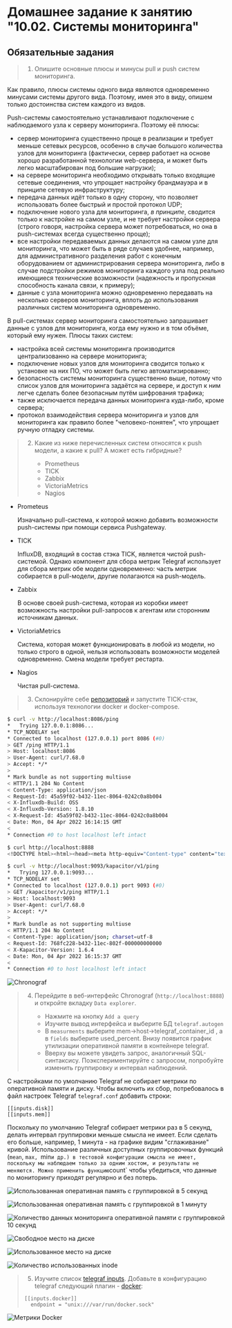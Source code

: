 # Домашнее задание к занятию "10.02. Системы мониторинга"

## Обязательные задания

> 1. Опишите основные плюсы и минусы pull и push систем мониторинга.

Как правило, плюсы системы одного вида являются одновременно минусами системы другого вида. Поэтому, имея это в виду, опишем только достоинства систем каждого из видов.

Push-системы самостоятельно устанавливают подключение с наблюдаемого узла к серверу мониторинга. Поэтому её плюсы:

- сервер мониторинга существенно проще в реализации и требует меньше сетевых ресурсов, особенно в случае большого количества узлов для мониторинга (фактически, сервер работает на основе хорошо разработанной технологии web-сервера, и может быть легко масштабирован под большие нагрузки);
- на сервере мониторинга необходимо открывать только входящие сетевые соединения, что упрощает настройку брандмауэра и в принципе сетевую инфраструктуру;
- передача данных идёт только в одну сторону, что позволяет использовать более быстрый и простой протокол UDP;
- подключение нового узла для мониторинга, _в принципе_, сводится только к настройке на самом узле, и не требует настройки сервера (строго говоря, настройка сервера может потребоваться, но она в push-системах всегда существенно проще); 
- все настройки передаваемых данных делаются на самом узле для мониторинга, что может быть в ряде случаев удобнее, например, для административного разделения работ с конечным оборудованием от администрирования сервера мониторинга, либо в случае подстройки режимов мониторинга каждого узла под реально имеющиеся технические возможности (надежность и пропускная способность канала связи, к примеру);
- данные с узла мониторинга можно одновременно передавать на несколько серверов мониторинга, вплоть до использования различных систем мониторинга одновременно.

В pull-системах сервер мониторинга самостоятельно запрашивает данные с узлов для мониторинга, когда ему нужно и в том объёме, который ему нужен. Плюсы таких систем:

- настройка всей системы мониторинга производится централизованно на сервере мониторинга;
- подключение новых узлов для мониторинга сводится только к установке на них ПО, что может быть легко автоматизированно;
- безопасность системы мониторинга существенно выше, потому что список узлов для мониторинга задаётся на сервере, и доступ к ним легче сделать более безопасным путём шифрования трафика;
- также исключается передача данных мониторинга куда-либо, кроме сервера;
- протокол взаимодействия сервера мониторинга и узлов для мониторинга как правило более "человеко-понятен", что упрощает ручную отладку системы.

> 2. Какие из ниже перечисленных систем относятся к push модели, а какие к pull? А может есть гибридные?
> 
>     - Prometheus 
>     - TICK
>     - Zabbix
>     - VictoriaMetrics
>     - Nagios

- Prometeus
  
  Изначально pull-система, к которой можно добавить возможности push-системы при помощи сервиса Pushgateway.

- TICK
  
  InfluxDB, входящий в состав стэка TICK, является чистой push-системой. Однако компонент для сбора метрик Telegraf использует для сбора метрик обе модели одновременно: часть метрик собирается в pull-модели, другие полагаются на push-модель.
  
- Zabbix
  
  В основе своей push-система, которая из коробки имеет возможность настройки pull-запросов к агентам или сторонним источникам данных.

- VictoriaMetrics
  
  Система, которая может функционировать в любой из модели, но только строго в одной, нельзя использовать возможности моделей одновременно. Смена модели требует рестарта.

- Nagios
  
  Чистая pull-система.

> 3. Склонируйте себе [репозиторий](https://github.com/influxdata/sandbox/tree/master) и запустите TICK-стэк, используя технологии docker и docker-compose.

```bash
$ curl -v http://localhost:8086/ping
*   Trying 127.0.0.1:8086...
* TCP_NODELAY set
* Connected to localhost (127.0.0.1) port 8086 (#0)
> GET /ping HTTP/1.1
> Host: localhost:8086
> User-Agent: curl/7.68.0
> Accept: */*
>
* Mark bundle as not supporting multiuse
< HTTP/1.1 204 No Content
< Content-Type: application/json
< Request-Id: 45a59f02-b432-11ec-8064-0242c0a8b004
< X-Influxdb-Build: OSS
< X-Influxdb-Version: 1.8.10
< X-Request-Id: 45a59f02-b432-11ec-8064-0242c0a8b004
< Date: Mon, 04 Apr 2022 16:14:15 GMT
<
* Connection #0 to host localhost left intact
```

```bash
$ curl http://localhost:8888
<!DOCTYPE html><html><head><meta http-equiv="Content-type" content="text/html; charset=utf-8"><title>Chronograf</title><link rel="icon shortcut" href="/favicon.fa749080.ico"><link rel="stylesheet" href="/src.9cea3e4e.css"></head><body> <div id="react-root" data-basepath=""></div> <script src="/src.a969287c.js"></script> </body></html>
```

```bash
$ curl -v http://localhost:9093/kapacitor/v1/ping
*   Trying 127.0.0.1:9093...
* TCP_NODELAY set
* Connected to localhost (127.0.0.1) port 9093 (#0)
> GET /kapacitor/v1/ping HTTP/1.1
> Host: localhost:9093
> User-Agent: curl/7.68.0
> Accept: */*
>
* Mark bundle as not supporting multiuse
< HTTP/1.1 204 No Content
< Content-Type: application/json; charset=utf-8
< Request-Id: 768fc228-b432-11ec-802f-000000000000
< X-Kapacitor-Version: 1.6.4
< Date: Mon, 04 Apr 2022 16:15:37 GMT
<
* Connection #0 to host localhost left intact
```

![Chronograf](img/chronograf_start.png)


>4. Перейдите в веб-интерфейс Chronograf (`http://localhost:8888`) и откройте вкладку `Data explorer`.
>
>    - Нажмите на кнопку `Add a query`
>    - Изучите вывод интерфейса и выберите БД `telegraf.autogen`
>    - В `measurments` выберите mem->host->telegraf_container_id , а в `fields` выберите used_percent. 
>    Внизу появится график утилизации оперативной памяти в контейнере telegraf.
>    - Вверху вы можете увидеть запрос, аналогичный SQL-синтаксису. 
>    Поэкспериментируйте с запросом, попробуйте изменить группировку и интервал наблюдений.

С настройками по умолчанию Telegraf не собирает метрики по оперативной памяти и диску. Чтобы включить их сбор, потребовалось в файл настроек Telegraf `telegraf.conf` добавить строки:
```editorconfig
[[inputs.disk]]
[[inputs.mem]]
```
Поскольку по умолчанию Telegraf собирает метрики раз в 5 секунд, делать интервал группировки меньше смысла не имеет. Если сделать его больше, например, 1 минута - на графике видим "сглаживание" кривой. Использование различных доступных группировочных функций (`mean`, `max, `min` и др.) в тестовой конфигурации смысла не имеет, поскольку мы наблюдаем только за одним хостом, и результаты не меняются. Можно применить функцию `count` чтобы убедиться, что данные по мониторингу приходят регулярно и без потерь.

![Использованная оперативная память с группировкой в 5 секунд](img/mem_used_percent_5s.png)

![Использованная оперативная память с группировкой в 1 минуту](img/mem_used_percent_1m.png)

![Количество данных мониторинга оперативной памяти с группировкой 10 секунд](img/mem_used_percent_count.png)

![Свободное место на диске](img/disk_free.png)

![Использованное место на диске](img/disk_used.png)

![Количество использованных inode](img/disk_inode_used.png)

> 5. Изучите список [telegraf inputs](https://github.com/influxdata/telegraf/tree/master/plugins/inputs). 
> Добавьте в конфигурацию telegraf следующий плагин - [docker](https://github.com/influxdata/telegraf/tree/master/plugins/inputs/docker):
> ```
> [[inputs.docker]]
>   endpoint = "unix:///var/run/docker.sock"
> ```

![Метрики Docker](img/docker.png)